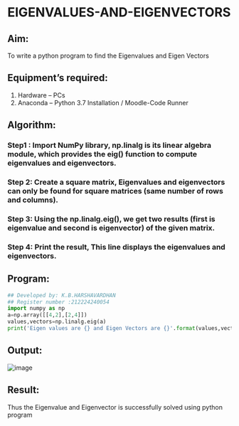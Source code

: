 # EIGENVALUES-AND-EIGENVECTORS
## Aim:
To write a python program to find the Eigenvalues and Eigen Vectors
## Equipment’s required:
1. 	Hardware – PCs
2. 	Anaconda – Python 3.7 Installation / Moodle-Code Runner
## Algorithm:
### Step1 : Import NumPy library, np.linalg is its linear algebra module, which provides the eig() function to compute eigenvalues and eigenvectors.
### Step 2: Create a square matrix, Eigenvalues and eigenvectors can only be found for square matrices (same number of rows and columns).
### Step 3: Using the np.linalg.eig(),  we get two results (first is eigenvalue and second is eigenvector) of the given matrix.
### Step 4: Print the result, This line displays the eigenvalues and eigenvectors.

## Program:
```Python
## Developed by: K.B.HARSHAVARDHAN
## Register number :212224240054
import numpy as np
a=np.array([[4,2],[2,4]])
values,vectors=np.linalg.eig(a)
print('Eigen values are {} and Eigen Vectors are {}'.format(values,vectors))
```
## Output:
![image](https://github.com/user-attachments/assets/59593738-626b-42c9-8268-9ff9a271a52f)
## Result:
Thus the Eigenvalue and Eigenvector is successfully solved using python program
